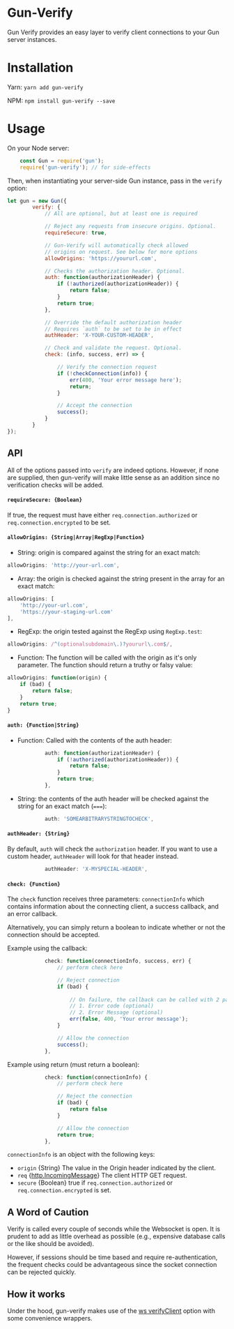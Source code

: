 # Gun-Verify

Gun Verify provides an easy layer to verify client connections to your Gun server instances.

# Installation

Yarn: `yarn add gun-verify`

NPM: `npm install gun-verify --save`

# Usage

On your Node server:

```javascript
    const Gun = require('gun');
    require('gun-verify'); // for side-effects
```

Then, when instantiating your server-side Gun instance, pass in the `verify` option:

```javascript
let gun = new Gun({
        verify: {
            // All are optional, but at least one is required

            // Reject any requests from insecure origins. Optional.
            requireSecure: true,

            // Gun-Verify will automatically check allowed
            // origins on request. See below for more options
            allowOrigins: 'https://yoururl.com',

            // Checks the authorization header. Optional.
            auth: function(authorizationHeader) {
                if (!authorized(authorizationHeader)) {
                    return false;
                }
                return true;
            },

            // Override the default authorization header
            // Requires `auth` to be set to be in effect
            authHeader: 'X-YOUR-CUSTOM-HEADER',

            // Check and validate the request. Optional.
            check: (info, success, err) => {

                // Verify the connection request
                if (!checkConnection(info)) {
                    err(400, 'Your error message here');
                    return;
                }

                // Accept the connection
                success();
            }
        }
});
```

## API

All of the options passed into `verify` are indeed options. However, if none are supplied, then gun-verify will make little sense as an addition since no verification checks will be added.

#### `requireSecure: {Boolean}`

If true, the request must have either `req.connection.authorized` or `req.connection.encrypted` to be set.

#### `allowOrigins: {String|Array|RegExp|Function}`

* String: origin is compared against the string for an exact match:

```javascript
allowOrigins: 'http://your-url.com',
```

* Array: the origin is checked against the string present in the array for an exact match:

```javascript
allowOrigins: [
    'http://your-url.com',
    'https://your-staging-url.com'
],
```

* RegExp: the origin tested against the RegExp using `RegExp.test`:

```javascript
allowOrigins: /^(optionalsubdomain\.)?yoururl\.com$/,
```

* Function: The function will be called with the origin as it's only parameter. The function should return a truthy or falsy value:
```javascript
allowOrigins: function(origin) {
    if (bad) {
        return false;
    }
    return true;
}
```

#### `auth: {Function|String}`

* Function: Called with the contents of the auth header:

```javascript
            auth: function(authorizationHeader) {
                if (!authorized(authorizationHeader)) {
                    return false;
                }
                return true;
            },
```

* String: the contents of the auth header will be checked against the string for an exact match (`===`):

```javascript
            auth: 'SOMEARBITRARYSTRINGTOCHECK',
```

#### `authHeader: {String}`

By default, `auth` will check the `authorization` header. If you want to use a custom header, `authHeader` will look for that header instead.

```javascript
            authHeader: 'X-MYSPECIAL-HEADER',
```

#### `check: {Function}`

The `check` function receives three parameters: `connectionInfo` which contains information about the connecting client, a success callback, and an error callback.

Alternatively, you can simply return a boolean to indicate whether or not the connection should be accepted.

Example using the callback:
```javascript
            check: function(connectionInfo, success, err) {
                // perform check here

                // Reject connection
                if (bad) {
    
                    // On failure, the callback can be called with 2 parameters:
                    // 1. Error code (optional)
                    // 2. Error Message (optional)
                    err(false, 400, 'Your error message');
                }

                // Allow the connection
                success();
            },
```

Example using return (must return a boolean):
```javascript
            check: function(connectionInfo) {
                // perform check here

                // Reject the connection
                if (bad) {
                    return false
                }

                // Allow the connection
                return true;
            },
```

`connectionInfo` is an object with the following keys: 
* `origin` {String} The value in the Origin header indicated by the client.
* `req` {[http.IncomingMessage](https://nodejs.org/api/http.html#http_class_http_incomingmessage)} The client HTTP GET request.
* `secure` {Boolean} true if `req.connection.authorized` or `req.connection.encrypted` is set.

## A Word of Caution

Verify is called every couple of seconds while the Websocket is open. It is prudent to add as little overhead as possible (e.g., expensive database calls or the like should be avoided). 

However, if sessions should be time based and require re-authentication, the frequent checks could be advantageous since the socket connection can be rejected quickly.

## How it works

Under the hood, gun-verify makes use of the [ws verifyClient](https://github.com/websockets/ws/blob/master/doc/ws.md) option with some convenience wrappers.